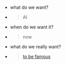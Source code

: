 *  what do we want? 
  - >AI

*  when do we want it?
  - >now

*  what do we really want?
  - > [to be famous](https://juaml.github.io/)


